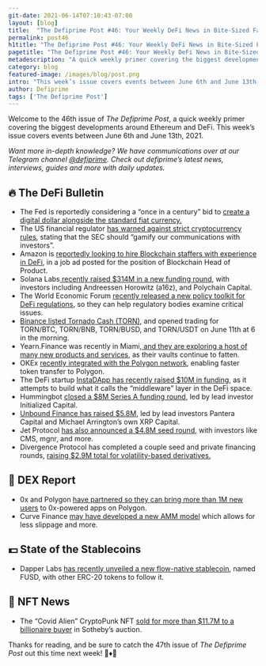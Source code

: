 ```yaml
---
git-date: 2021-06-14T07:10:43-07:00
layout: [blog]
title:  "The Defiprime Post #46: Your Weekly DeFi News in Bite-Sized Fashion"
permalink: post46
h1title: "The Defiprime Post #46: Your Weekly DeFi News in Bite-Sized Fashion"
pagetitle: "The Defiprime Post #46: Your Weekly DeFi News in Bite-Sized Fashion"
metadescription: "A quick weekly primer covering the biggest developments around Ethereum and DeFi. This week’s issue covers events between June 6th and June 13th, 2021"
category: blog
featured-image: /images/blog/post.png
intro: "This week’s issue covers events between June 6th and June 13th, 2021"
author: Defiprime
tags: ['The Defiprime Post']
---
```


Welcome to the 46th issue of _The Defiprime Post_, a quick weekly primer covering the biggest developments around Ethereum and DeFi. This week’s issue covers events between June 6th and June 13th, 2021.

_Want more in-depth knowledge? We have communications over at our Telegram channel [@defiprime](https://t.me/defiprime). Check out defiprime’s latest news, interviews, guides and more with daily updates._


## 🔥 The DeFi Bulletin

*   The Fed is reportedly considering a “once in a century” bid to [create a digital dollar alongside the standard fiat currency.](https://www.politico.com/news/2021/06/12/fed-remake-us-dollar-493548)
*   The US financial regulator [has warned against strict cryptocurrency rules](https://www.ft.com/content/ae0d40a1-8a4a-4885-a6a7-b157e27b3311), stating that the SEC should “gamify our communications with investors”.
*   Amazon is [reportedly looking to hire Blockchain staffers with experience in DeFi](https://www.coindesk.com/amazon-looks-to-hire-blockchain-staffers-with-experience-of-defi), in a job ad posted for the position of Blockchain Head of Product.
*   Solana Labs[ recently raised $314M in a new funding round](https://www.theblockcrypto.com/post/107749/solana-labs-raises-314-million-funding-a16z-polychain-capital), with investors including Andreessen Horowitz (a16z), and Polychain Capital.
*   The World Economic Forum [recently released a new policy toolkit for DeFi regulations](https://cointelegraph.com/news/world-economic-forum-releases-policy-toolkit-for-defi-regulations), so they can help regulatory bodies examine critical issues.
*   [Binance listed Tornado Cash (TORN)](https://www.binance.com/en/support/announcement/2d4e19b8c4854f969d95dd35bf65b182), and opened trading for TORN/BTC, TORN/BNB, TORN/BUSD, and TORN/USDT on June 11th at 6 in the morning. 
*   Yearn.Finance was recently in Miami,[ and they are exploring a host of many new products and services](https://cointelegraph.com/news/yearn-finance-in-miami-developer-talks-new-vaults-products-and-verticals), as their vaults continue to fatten.
*   OKEx [recently integrated with the Polygon network](https://www.okex.com/support/hc/en-us/articles/4402696571789), enabling faster token transfer to Polygon.
*   The DeFi startup [InstaDApp has recently raised $10M in funding](https://www.theblockcrypto.com/linked/108224/defi-startup-instadapp-raises-10-million-in-new-funding), as it attempts to build what it calls the “middleware” layer in the DeFi space.
*   Hummingbot [closed a $8M Series A funding round](https://hummingbot.io/en/blog/hummingbot-series-a-initalized-capital/), led by lead investor Initialized Capital.
*   [Unbound Finance has raised $5.8M](https://unboundfinance.medium.com/unbound-finance-raises-5-8m-led-by-pantera-capital-and-michael-arringtons-xrp-capital-cbe10392706e), led by lead investors Pantera Capital and Michael Arrington’s own XRP Capital.
*   Jet Protocol [has also announced a $4.8M seed round](https://medium.com/jetprotocol/jet-protocol-announces-4-8-million-seed-round-115fbe442e6d), with investors like CMS, mgnr, and more.
*   Divergence Protocol has completed a couple seed and private financing rounds, [raising $2.9M total for volatility-based derivatives.](https://medium.com/divergence-protocol/divergence-completes-seed-and-private-financing-rounds-raising-2-9-million-33dbb94e3521)


## 💱 DEX Report

*   0x and Polygon [have partnered so they can bring more than 1M new users](https://blog.0xproject.com/0x-polygon-partnership-to-bring-1m-new-users-to-0x-powered-apps-on-the-polygon-network-6d89f6bd870d) to 0x-powered apps on Polygon.
*   Curve Finance [may have developed a new AMM model](https://cointelegraph.com/news/curve-finance-s-new-release-positions-project-for-amm-takeover) which allows for less slippage and more.


## 💵 State of the Stablecoins

*   Dapper Labs [has recently unveiled a new flow-native stablecoin](https://www.coindesk.com/dapper-labs-unveils-flow-native-stablecoin-fusd-with-other-erc-20-like-tokens-to-follow), named FUSD, with other ERC-20 tokens to follow it.


## 💎 NFT News

*   The “Covid Alien” CryptoPunk NFT [sold for more than $11.7M to a billionaire buyer](https://www.cnbc.com/2021/06/10/covid-alien-cryptopunk-nft-sells-for-11point7-million-in-sothebys-auction.html) in Sotheby’s auction.

Thanks for reading, and be sure to catch the 47th issue of _The Defiprime Post_ out this time next week! 👋♦️👋